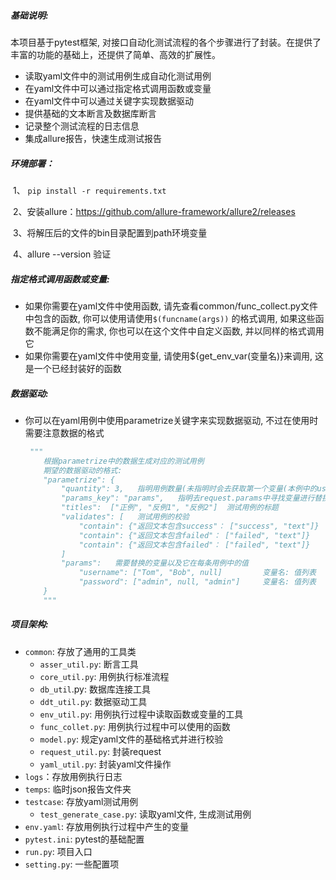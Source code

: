 ##### 基础说明:

本项目基于pytest框架, 对接口自动化测试流程的各个步骤进行了封装。在提供了丰富的功能的基础上，还提供了简单、高效的扩展性。

- 读取yaml文件中的测试用例生成自动化测试用例
- 在yaml文件中可以通过指定格式调用函数或变量
- 在yaml文件中可以通过关键字实现数据驱动
- 提供基础的文本断言及数据库断言
- 记录整个测试流程的日志信息
- 集成allure报告，快速生成测试报告



##### 环境部署：

​	1、 `pip install -r requirements.txt `

​	2、安装allure：https://github.com/allure-framework/allure2/releases

​	3、将解压后的文件的bin目录配置到path环境变量

​	4、allure --version 验证



##### 指定格式调用函数或变量:

- 如果你需要在yaml文件中使用函数, 请先查看common/func_collect.py文件中包含的函数, 你可以使用请使用`$(funcname(args))` 的格式调用, 如果这些函数不能满足你的需求, 你也可以在这个文件中自定义函数, 并以同样的格式调用它
- 如果你需要在yaml文件中使用变量, 请使用${get_env_var(变量名)}来调用, 这是一个已经封装好的函数



##### 数据驱动:

- 你可以在yaml用例中使用parametrize关键字来实现数据驱动, 不过在使用时需要注意数据的格式

  ```python
   """
      根据parametrize中的数据生成对应的测试用例
      期望的数据驱动的格式:
      "parametrize": {
          "quantity": 3,   指明用例数量(未指明时会去获取第一个变量(本例中的username)的值列表的长度)
          "params_key": "params",   指明去request.params中寻找变量进行替换
          "titles":  ["正例", "反例1", "反例2"]  测试用例的标题
          "validates": [   测试用例的校验
              "contain": {"返回文本包含success"： ["success", "text"]}
              "contain": {"返回文本包含failed"： ["failed", "text"]}
              "contain": {"返回文本包含failed"： ["failed", "text"]}
          ]
          "params":   需要替换的变量以及它在每条用例中的值
              "username": ["Tom", "Bob", null]         变量名: 值列表
              "password": ["admin", null, "admin"]     变量名: 值列表
      }
      """
  ```

  

##### 项目架构:

- `common`: 存放了通用的工具类
  - `asser_util.py`: 断言工具
  - `core_util.py`: 用例执行标准流程
  - `db_util`.py: 数据库连接工具
  - `ddt_util.py`: 数据驱动工具
  - `env_util.py`: 用例执行过程中读取函数或变量的工具
  - `func_collet.py`: 用例执行过程中可以使用的函数
  - `model.py`: 规定yaml文件的基础格式并进行校验
  - `request_util.py`: 封装request
  - `yaml_util.py`: 封装yaml文件操作
- `logs`：存放用例执行日志
- `temps`: 临时json报告文件夹
- `testcase`: 存放yaml测试用例
  - `test_generate_case.py`: 读取yaml文件, 生成测试用例
- `env.yaml`: 存放用例执行过程中产生的变量
- `pytest.ini`: pytest的基础配置
- `run.py`: 项目入口
- `setting.py`: 一些配置项